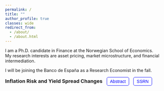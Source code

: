 ```yaml
---
permalink: /
title: ""
author_profile: true
classes: wide
redirect_from: 
  - /about/
  - /about.html
---
```


I am a Ph.D. candidate in Finance at the Norwegian School of Economics. My research interests are asset pricing, market microstructure, and financial intermediation. 

I will be joining the Banco de España as a Research Economist in the fall.

<div style="text-align: justify; margin-bottom: 50px;">
    <div>
        <h3 style="display: inline;">Inflation Risk and Yield Spread Changes</h3>
        <button onclick="toggleAbstract()" id="abstractButton" class="custom-button">Abstract</button>
        <button onclick="window.location.href='https://papers.ssrn.com/abstract=4299512';" class="custom-button">SSRN</button>
    </div>
</div>
<div id="abstract" style="display: none; margin-top: 20px;">
    <text>
    Inflation risk explains more than 40% of the systematic variation of yield spread changes beyond standard structural factors. I show that changes in expected inflation, volatility, and cyclicality are significant determinants of yield spread changes. A structural model with a stochastic price index and sticky cash flow accounts for these patterns and delivers further implications. In the cross-section, the model predicts increasing loading patterns on leverage and cash-flow flexibility. In the time series, the model predicts diminished effects during periods of high expected inflation. I find empirical support for the model’s predictions.
    </text>
</div>

<style>
    .custom-button {
        margin-left: 10px;
        padding: 5px 10px;
        font-size: 14px;
        color: blue;
        background-color: white;
        border: 1px solid blue;
        border-radius: 5px;
        cursor: pointer;
        transition: background-color 0.3s, box-shadow 0.3s;
    }

    .custom-button:hover {
        background-color: rgba(0, 0, 255, 0.5);
        color:white;
    }
</style>

<script>
    function toggleAbstract() {
        var abstractDiv = document.getElementById("abstract");
        var button = document.getElementById("abstractButton");
        if (abstractDiv.style.display === "none") {
            abstractDiv.style.display = "block";
            button.innerText = "Hide Abstract";
        } else {
            abstractDiv.style.display = "none";
            button.innerText = "Abstract";
        }
    }
</script>
